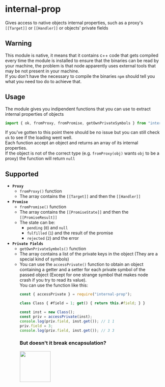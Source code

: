 
# internal-prop
Gives access to native objects internal properties, such as a proxy's `[[Target]]` or `[[Handler]]` or objects' private fields

## Warning
This module is native, it means that it contains c++ code that gets compiled every time the module is installed to ensure that the binaries can be read by your machine, the problem is that node apparently uses external tools that may be not present in your machine. <br>
If you don't have the necessary to compile the binaries `npm` should tell you what you need too do to achieve that. <br>

## Usage
The module gives you indipendent functions that you can use to extract internal properties of objects
```js
import { ok, fromProxy, fromPromise, getOwnPrivateSymbols } from "internal-prop";
```
If you've gotten to this point there should be no issue but you can still check `ok` to see if the loading went well. <br>
Each function accept an object and returns an array of its internal properties. <br>
If the object is not of the correct type (e.g. `fromProxy(obj)` wants `obj` to be a proxy) the function will return `null`

## Supported
- **`Proxy`** 
    - `fromProxy()` function
    - The array contains the `[[Target]]` and then the `[[Handler]]`
- **`Promise`** 
    - `fromPromise()` function
    - The array contains the `[[PromiseState]]` and then the `[[PromiseResult]]`
    - The state can be:
        - `pending` (`0`) and `null`
        - `fulfilled` (`1`) and the result of the promise
        - `rejected` (`2`) and the error
- **`Private Fields`** 
    - `getOwnPrivateSymbols()` function
    - The array contains a list of the private keys in the object (They are a special kind of symbols)
    - You can use the `accessPrivate()` function to obtain an object containing a getter and a setter for each private symbol of the passed object (Except for one strange symbol that makes node crash if you try to read its value). <br> You can use the function like this:
        ```js
        const { accessPrivate } = require("internal-prop");
        
        class Class { #field = 1; get() { return this.#field; } }

        const inst = new Class();
        const priv = accessPrivate(inst);
        console.log(priv.field, inst.get()); // 1 1
        priv.field = 3;
        console.log(priv.field, inst.get()); // 3 3
        ```
        ### But doesn't it break encapsulation?
        <img src="https://i.imgur.com/7LrSrmZ.jpg" width=100 />